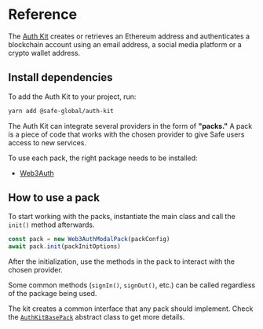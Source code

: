 # Reference

The [Auth Kit](https://github.com/safe-global/safe-core-sdk/tree/main/packages/auth-kit) creates or retrieves an Ethereum address and authenticates a blockchain account using an email address, a social media platform or a crypto wallet address.

## Install dependencies

To add the Auth Kit to your project, run:

```bash
yarn add @safe-global/auth-kit
```

The Auth Kit can integrate several providers in the form of **"packs."** A pack is a piece of code that works with the chosen provider to give Safe users access to new services.

To use each pack, the right package needs to be installed:

- [Web3Auth](./reference/Web3AuthModalPack.md#install-dependencies)

## How to use a pack

To start working with the packs, instantiate the main class and call the `init()` method afterwards.

```typescript
const pack = new Web3AuthModalPack(packConfig)
await pack.init(packInitOptions)
```

After the initialization, use the methods in the pack to interact with the chosen provider.

Some common methods (`signIn()`, `signOut()`, etc.) can be called regardless of the package being used.

The kit creates a common interface that any pack should implement. Check the [`AuthKitBasePack`](./reference/AuthKitBasePack.md) abstract class to get more details.
